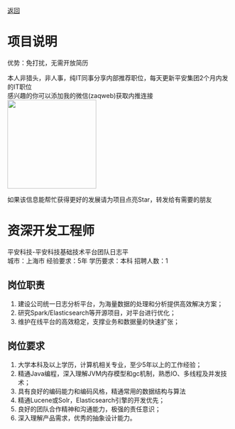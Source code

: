 [返回](../)

# 项目说明

优势：免打扰，无需开放简历

本人非猎头，非人事，纯IT同事分享内部推荐职位，每天更新平安集团2个月内发的IT职位  
感兴趣的你可以添加我的微信(zaqweb)获取内推连接  
<img src="https://github.com/zaqweb/PA-IT-JOBS/blob/master/WechatICode.jpeg"  height="200" width="200">

如果该信息能帮忙获得更好的发展请为项目点亮Star，转发给有需要的朋友

# 资深开发工程师
平安科技-平安科技基础技术平台团队日志平  
城市：上海市 经验要求：5年 学历要求：本科  招聘人数：1

## 岗位职责
1. 建设公司统一日志分析平台，为海量数据的处理和分析提供高效解决方案；
2. 研究Spark/Elasticsearch等开源项目，对平台进行优化；
3. 维护在线平台的高效稳定，支撑业务和数据量的快速扩张；

## 岗位要求
1. 大学本科及以上学历，计算机相关专业，至少5年以上的工作经验；
2. 精通Java编程，深入理解JVM内存模型和gc机制，熟悉IO、多线程及并发技术； 
3. 具有良好的编码能力和编码风格，精通常用的数据结构与算法 
4. 精通Lucene或Solr，Elasticsearch引擎的开发优先；
5. 良好的团队合作精神和沟通能力，极强的责任意识； 
6. 深入理解产品需求，优秀的抽象设计能力。




